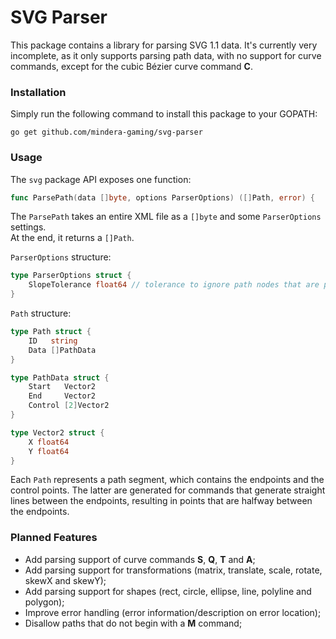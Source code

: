 # SVG Parser

This package contains a library for parsing SVG 1.1 data. It's currently very incomplete,
as it only supports parsing path data, with no support for curve commands, except for the cubic Bézier curve command **C**.

### Installation

Simply run the following command to install this package to your GOPATH:
```shell
go get github.com/mindera-gaming/svg-parser
```

### Usage

The `svg` package API exposes one function:

```go
func ParsePath(data []byte, options ParserOptions) ([]Path, error) {
```

The `ParsePath` takes an entire XML file as a `[]byte` and some `ParserOptions` settings.  
At the end, it returns a `[]Path`.

`ParserOptions` structure:
```go
type ParserOptions struct {
	SlopeTolerance float64 // tolerance to ignore path nodes that are probably not visible to the naked eye
}
```

`Path` structure:
```go
type Path struct {
	ID   string
	Data []PathData
}

type PathData struct {
    Start   Vector2
    End     Vector2
    Control [2]Vector2
}

type Vector2 struct {
    X float64
    Y float64
}
```

Each `Path` represents a path segment, which contains the endpoints and the control points.
The latter are generated for commands that generate straight lines between the endpoints,
resulting in points that are halfway between the endpoints.

### Planned Features
- Add parsing support of curve commands **S**, **Q**, **T** and **A**;
- Add parsing support for transformations (matrix, translate, scale, rotate, skewX and skewY);
- Add parsing support for shapes (rect, circle, ellipse, line, polyline and polygon);
- Improve error handling (error information/description on error location);
- Disallow paths that do not begin with a **M** command;
